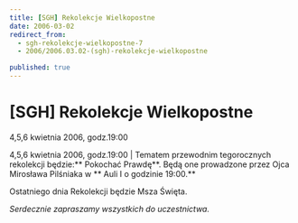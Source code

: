 ```yaml
---
title: [SGH] Rekolekcje Wielkopostne
date: 2006-03-02
redirect_from: 
  - sgh-rekolekcje-wielkopostne-7
  - 2006/2006.03.02-(sgh)-rekolekcje-wielkopostne

published: true
---
```




# [SGH] Rekolekcje Wielkopostne

<time>4,5,6 kwietnia 2006, godz.19:00</time>

4,5,6 kwietnia 2006, godz.19:00 | Tematem przewodnim tegorocznych rekolekcji będzie:** Pokochać Prawdę**. Będą one prowadzone przez Ojca Mirosława Pilśniaka w ** Auli I o godzinie 19:00.**

Ostatniego dnia Rekolekcji będzie Msza Święta.



*Serdecznie zapraszamy wszystkich do uczestnictwa.*

<!--{{json:{"created_date":"2006-03-02 16:12:05","publish_down":"0000-00-00 00:00:00","id":"311"}}}-->